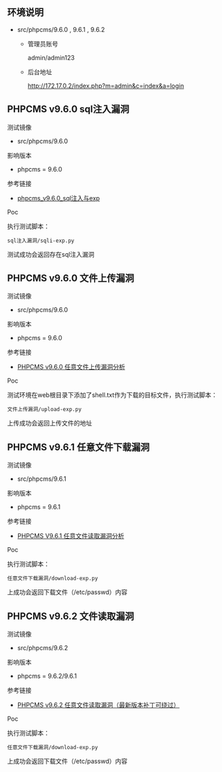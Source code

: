 ## 环境说明

* src/phpcms/9.6.0 , 9.6.1 , 9.6.2

  * 管理员账号

    admin/admin123

  * 后台地址

    http://172.17.0.2/index.php?m=admin&c=index&a=login

## PHPCMS v9.6.0 sql注入漏洞

测试镜像

- src/phpcms/9.6.0

影响版本

- phpcms = 9.6.0

参考链接

- [phpcms_v9.6.0_sql注入与exp](https://zhuanlan.zhihu.com/p/26263513)

Poc

执行测试脚本：

```
sql注入漏洞/sqli-exp.py
```

测试成功会返回存在sql注入漏洞



## PHPCMS v9.6.0 文件上传漏洞

测试镜像

- src/phpcms/9.6.0

影响版本

- phpcms = 9.6.0

参考链接

- [PHPCMS v9.6.0 任意文件上传漏洞分析](https://www.anquanke.com/post/id/85879)

Poc

测试环境在web根目录下添加了shell.txt作为下载的目标文件，执行测试脚本：

```
文件上传漏洞/upload-exp.py
```

上传成功会返回上传文件的地址

## PHPCMS v9.6.1 任意文件下载漏洞

测试镜像

- src/phpcms/9.6.1

影响版本

- phpcms = 9.6.1

参考链接

- [PHPCMS V9.6.1 任意文件读取漏洞分析](https://www.anquanke.com/post/id/86007)

Poc

执行测试脚本：

```
任意文件下载漏洞/download-exp.py
```

上成功会返回下载文件（/etc/passwd）内容



## PHPCMS v9.6.2 文件读取漏洞

测试镜像

* src/phpcms/9.6.2

影响版本

* phpcms = 9.6.2/9.6.1

参考链接

* [PHPCMS v9.6.2 任意文件读取漏洞（最新版本补丁可绕过）](http://www.lybbn.cn/data/datas.php?yw=176)

Poc

执行测试脚本：

```
任意文件下载漏洞/download-exp.py
```

上成功会返回下载文件（/etc/passwd）内容

